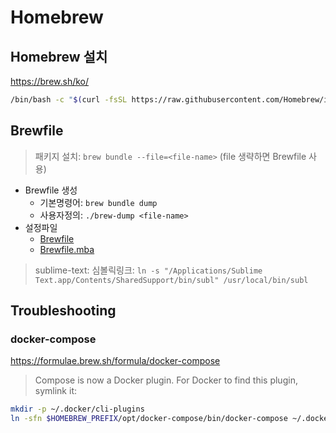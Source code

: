 # Homebrew

## Homebrew 설치

<https://brew.sh/ko/>

```sh
/bin/bash -c "$(curl -fsSL https://raw.githubusercontent.com/Homebrew/install/HEAD/install.sh)"
```

## Brewfile

> 패키지 설치: `brew bundle --file=<file-name>` (file 생략하면 Brewfile 사용)

- Brewfile 생성
  - 기본명령어: `brew bundle dump`
  - 사용자정의: `./brew-dump <file-name>`
- 설정파일
  - [Brewfile](./Brewfile)
  - [Brewfile.mba](./Brewfile.mba)

> sublime-text: 심볼릭링크: `ln -s "/Applications/Sublime Text.app/Contents/SharedSupport/bin/subl" /usr/local/bin/subl`

## Troubleshooting

### docker-compose

<https://formulae.brew.sh/formula/docker-compose>

> Compose is now a Docker plugin. For Docker to find this plugin, symlink it:

```sh
mkdir -p ~/.docker/cli-plugins
ln -sfn $HOMEBREW_PREFIX/opt/docker-compose/bin/docker-compose ~/.docker/cli-plugins/docker-compose
```
